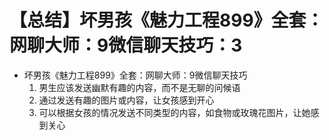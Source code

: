 # 【总结】坏男孩《魅力工程899》全套：网聊大师：9微信聊天技巧：3

-   坏男孩《魅力工程899》全套：网聊大师：9微信聊天技巧
    1.  男生应该发送幽默有趣的内容，而不是无聊的问候语
    2.  通过发送有趣的图片或内容，让女孩感到开心
    3.  可以根据女孩的情况发送不同类型的内容，如食物或玫瑰花图片，让她感到关心